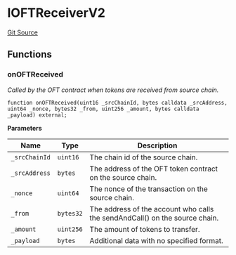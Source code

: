 # IOFTReceiverV2
[Git Source](https://github.com/manifoldfinance/mevETH/blob/744c86166044c40a1c176b100f17322ace7974b4/src/interfaces/IOFTReceiverV2.sol)


## Functions
### onOFTReceived

*Called by the OFT contract when tokens are received from source chain.*


```solidity
function onOFTReceived(uint16 _srcChainId, bytes calldata _srcAddress, uint64 _nonce, bytes32 _from, uint256 _amount, bytes calldata _payload) external;
```
**Parameters**

|Name|Type|Description|
|----|----|-----------|
|`_srcChainId`|`uint16`|The chain id of the source chain.|
|`_srcAddress`|`bytes`|The address of the OFT token contract on the source chain.|
|`_nonce`|`uint64`|The nonce of the transaction on the source chain.|
|`_from`|`bytes32`|The address of the account who calls the sendAndCall() on the source chain.|
|`_amount`|`uint256`|The amount of tokens to transfer.|
|`_payload`|`bytes`|Additional data with no specified format.|


